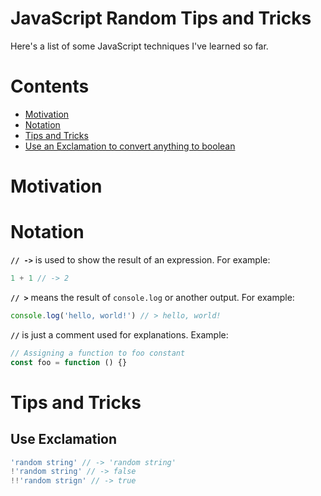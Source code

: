 # JavaScript Random Tips and Tricks

Here's a list of some JavaScript techniques I've learned so far.

# Contents
- [Motivation](#motivation)
- [Notation](#notation)
- [Tips and Tricks](#tips-and-tricks)
 - [Use an Exclamation to convert anything to boolean](#use-exclamation)

# Motivation


# Notation

**`// ->`** is used to show the result of an expression. For example:

```js
1 + 1 // -> 2
```

**`// >`** means the result of `console.log` or another output. For example:

```js
console.log('hello, world!') // > hello, world!
```

**`//`** is just a comment used for explanations. Example:

```js
// Assigning a function to foo constant
const foo = function () {}
```

# Tips and Tricks
## Use Exclamation 

```js
'random string' // -> 'random string'
!'random string' // -> false
!!'random strign' // -> true
```

